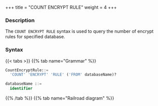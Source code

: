 +++
title = "COUNT ENCRYPT RULE"
weight = 4
+++

### Description

The `COUNT ENCRYPT RULE` syntax is used to query the number of encrypt rules for specified database.

### Syntax

{{< tabs >}}
{{% tab name="Grammar" %}}
```sql
CountEncryptRule::=
  'COUNT' 'ENCRYPT' 'RULE' ('FROM' databaseName)?

databaseName ::=
  identifier
```
{{% /tab %}}
{{% tab name="Railroad diagram" %}}
<iframe frameborder="0" name="diagram" id="diagram" width="100%" height="100%"></iframe>
{{% /tab %}}
{{< /tabs >}}

### Supplement

- When `databaseName` is not specified, the default is the currently used `DATABASE`. If `DATABASE` is not used, `No database selected` will be prompted.

### Return value description

| Column    | Description                            |
|-----------|----------------------------------------|
| rule_name | rule type                              |
| database  | the database to which the rule belongs |
| count     | the number of the rule                 |


### Example

- Query the number of encrypt rules for specified database.

```sql
COUNT ENCRYPT RULE FROM encrypt_db;
```

```sql
mysql> COUNT ENCRYPT RULE FROM encrypt_db;
+-----------+---------------+-------+
| rule_name | database      | count |
+-----------+---------------+-------+
| encrypt   | encrypt_db    | 2     |
+-----------+---------------+-------+
1 row in set (0.01 sec)
```

- Query the number of encrypt rules for current database.

```sql
COUNT ENCRYPT RULE;
```

```sql
mysql> COUNT ENCRYPT RULE;
+-----------+---------------+-------+
| rule_name | database      | count |
+-----------+---------------+-------+
| encrypt   | encrypt_db    | 2     |
+-----------+---------------+-------+
1 row in set (0.01 sec)
```

### Reserved word

`COUNT`, `ENCRYPT`, `RULE`, `FROM`

### Related links

- [Reserved word](/en/user-manual/shardingsphere-proxy/distsql/syntax/reserved-word/)
